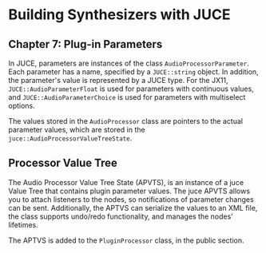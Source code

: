 # Building Synthesizers with JUCE

## Chapter 7: Plug-in Parameters

In JUCE, parameters are instances of the class `AudioProcessorParameter`. Each
parameter has a name, specified by a `JUCE::string` object. In addition, the
parameter's value is represented by a JUCE type. For the JX11,
`JUCE::AudioParameterFloat` is used for parameters with continuous values, and
`JUCE::AudioParameterChoice` is used for parameters with multiselect options.

The values stored in the `AudioProcessor` class are pointers to the actual
parameter values, which are stored in the `juce::AudioProcessorValueTreeState`.

## Processor Value Tree

The Audio Processor Value Tree State (APVTS), is an instance of a juce Value
Tree that contains plugin parameter values. The juce APVTS allows you to attach
listeners to the nodes, so notifications of parameter changes can be sent.
Additionally, the APTVS can serialize the values to an XML file, the class
supports undo/redo functionality, and manages the nodes' lifetimes.

The APTVS is added to the `PluginProcessor` class, in the public section.
